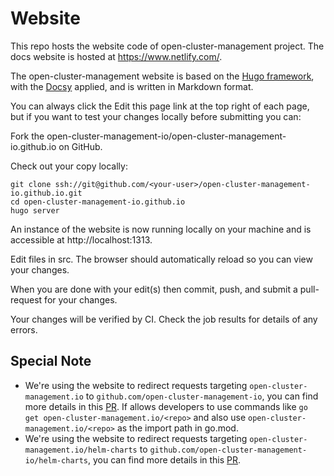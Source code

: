 # Website

This repo hosts the website code of open-cluster-management project. The docs website is hosted at https://www.netlify.com/.

The open-cluster-management website is based on the [Hugo framework](https://github.com/gohugoio/hugo), with the [Docsy](https://www.docsy.dev/) applied, and is written in Markdown format.

You can always click the Edit this page link at the top right of each page, but if you want to test your changes locally before submitting you can:

Fork the open-cluster-management-io/open-cluster-management-io.github.io on GitHub.

Check out your copy locally:

```
git clone ssh://git@github.com/<your-user>/open-cluster-management-io.github.io.git
cd open-cluster-management-io.github.io
hugo server
```

An instance of the website is now running locally on your machine and is accessible at http://localhost:1313.

Edit files in src. The browser should automatically reload so you can view your changes.

When you are done with your edit(s) then commit, push, and submit a pull-request for your changes.

Your changes will be verified by CI. Check the job results for details of any errors.

## Special Note

- We're using the website to redirect requests targeting `open-cluster-management.io` to `github.com/open-cluster-management-io`, you can find more details in this [PR](https://github.com/open-cluster-management-io/open-cluster-management-io.github.io/pull/430). If allows developers to use commands like `go get open-cluster-management.io/<repo>` and also use `open-cluster-management.io/<repo>` as the import path in go.mod.
- We're using the website to redirect requests targeting `open-cluster-management.io/helm-charts` to `github.com/open-cluster-management-io/helm-charts`, you can find more details in this [PR](https://github.com/open-cluster-management-io/open-cluster-management-io.github.io/pull/453).
